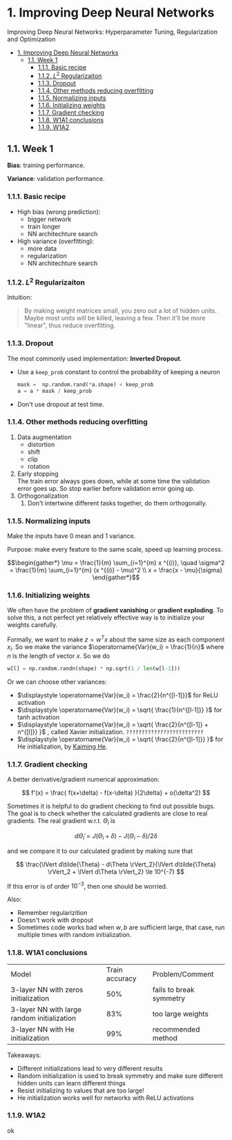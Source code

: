 # 1. Improving Deep Neural Networks

Improving Deep Neural Networks: Hyperparameter Tuning, Regularization and Optimization

- [1. Improving Deep Neural Networks](#1-improving-deep-neural-networks)
  - [1.1. Week 1](#11-week-1)
    - [1.1.1. Basic recipe](#111-basic-recipe)
    - [1.1.2. $L^2$ Regularizaiton](#112-l2-regularizaiton)
    - [1.1.3. Dropout](#113-dropout)
    - [1.1.4. Other methods reducing overfitting](#114-other-methods-reducing-overfitting)
    - [1.1.5. Normalizing inputs](#115-normalizing-inputs)
    - [1.1.6. Initializing weights](#116-initializing-weights)
    - [1.1.7. Gradient checking](#117-gradient-checking)
    - [1.1.8. W1A1 conclusions](#118-w1a1-conclusions)
    - [1.1.9. W1A2](#119-w1a2)

## 1.1. Week 1

**Bias**: training performance.

**Variance**: validation performance.

### 1.1.1. Basic recipe

- High bias (wrong prediction):
  - bigger network
  - train longer
  - NN architechture search
- High variance (overfitting):
  - more data
  - regularization
  - NN architechture search

### 1.1.2. $L^2$ Regularizaiton

Intuition:

> By making weight matrices small, you zero out a lot of hidden units. Maybe most units will be killed, leaving a few. Then it'll be more "linear", thus reduce overfitting.

### 1.1.3. Dropout

The most commonly used implementation: **Inverted Dropout**.

- Use a `keep_prob` constant to control the probability of keeping a neuron
  ```python
  mask =  np.random.rand(*a.shape) < keep_prob
  a = a * mask / keep_prob
  ```
- Don't use dropout at test time.

### 1.1.4. Other methods reducing overfitting

1. Data augmentation
   - distortion
   - shift
   - clip
   - rotation
1. Early stopping\
   The train error always goes down, while at some time the validation error goes up. So stop earlier before validation error going up.
1. Orthogonalization
   1. Don't intertwine different tasks together, do them orthogonally.

### 1.1.5. Normalizing inputs

Make the inputs have 0 mean and 1 variance.

Purpose: make every feature to the same scale, speed up learning process.

$$\begin{gather*}
  \mu = \frac{1}{m} \sum_{i=1}^{m} x ^{(i)}, \quad \sigma^2 = \frac{1}{m} \sum_{i=1}^{m} (x ^{(i)} - \mu)^2 \\
  x = \frac{x - \mu}{\sigma}
\end{gather*}$$

### 1.1.6. Initializing weights

We often have the problem of **gradient vanishing** or **gradient exploding**. To solve this, a not perfect yet relatively effective way is to initialize your weights carefully.

Formally, we want to make $z=w^T x$ about the same size as each component $x_i$. So we make the variance $\operatorname{Var}(w_i) = \frac{1}{n}$ where $n$ is the length of vector $x$. So we do
```python
w[l] = np.random.randn(shape) * np.sqrt(1 / len(w[l-1]))
```
Or we can choose other variances:

- $\displaystyle \operatorname{Var}(w_i) = \frac{2}{n^{[l-1]}}$ for ReLU activation
- $\displaystyle \operatorname{Var}(w_i) = \sqrt{ \frac{1}{n^{[l-1]}} }$ for tanh activation
- $\displaystyle \operatorname{Var}(w_i) = \sqrt{ \frac{2}{n^{[l-1]} + n^{[l]}} }$ , called Xavier initialization. `?????????????????????????`
- $\displaystyle \operatorname{Var}(w_i) = \sqrt{ \frac{2}{n^{[l-1]}} }$ for He initialization, by [Kaiming He](http://kaiminghe.com/).

### 1.1.7. Gradient checking

A better derivative/gradient numerical approximation:

$$ f'(x) = \frac{ f(x+\delta) - f(x-\delta) }{2\delta} + o(\delta^2) $$

Sometimes it is helpful to do gradient checking to find out possible bugs. The goal is to check whether the calculated gradients are close to real gradients. The real gradient w.r.t. $\Theta_i$ is

$$ d\tilde{\Theta}_i = J(\Theta_i + \delta) - J(\Theta_i - \delta) / 2\delta$$

and we compare it to our calculated gradient by making sure that

$$ \frac{\lVert d\tilde{\Theta} - d\Theta \rVert_2}{\lVert d\tilde{\Theta} \rVert_2 + \lVert d\Theta \rVert_2} \le 10^{-7} $$

If this error is of order $10^{-3}$, then one should be worried.

Also:

- Remember regularizition
- Doesn't work with dropout
- Sometimes code works bad when $w,b$ are sufficient large, that case, run multiple times with random initialization.

### 1.1.8. W1A1 conclusions

|                                             |                |                         |
| ------------------------------------------- | -------------- | ----------------------- |
| Model                                       | Train accuracy | Problem/Comment         |
| 3-layer NN with zeros initialization        | 50%            | fails to break symmetry |
| 3-layer NN with large random initialization | 83%            | too large weights       |
| 3-layer NN with He initialization           | 99%            | recommended method      |

Takeaways:

- Different initializations lead to very different results
- Random initialization is used to break symmetry and make sure different hidden units can learn different things
- Resist initializing to values that are too large!
- He initialization works well for networks with ReLU activations

### 1.1.9. W1A2

ok

